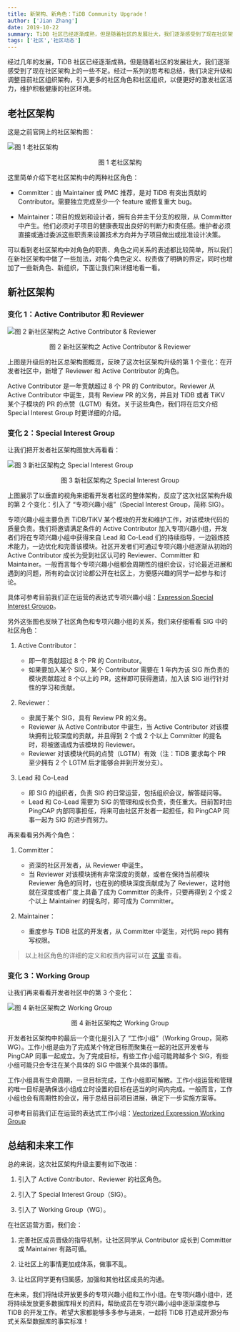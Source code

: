 ```yaml
---
title: 新架构、新角色：TiDB Community Upgrade！
author: ['Jian Zhang']
date: 2019-10-22
summary: TiDB 社区已经逐渐成熟，但是随着社区的发展壮大，我们逐渐感受到了现在社区架构上的一些不足。经过一系列的思考和总结，我们决定升级和调整目前社区组织架构，引入更多的社区角色和社区组织，以便更好的激发社区活力，维护积极健康的社区环境。
tags: ['社区','社区动态']
---
```


经过几年的发展，TiDB 社区已经逐渐成熟，但是随着社区的发展壮大，我们逐渐感受到了现在社区架构上的一些不足。经过一系列的思考和总结，我们决定升级和调整目前社区组织架构，引入更多的社区角色和社区组织，以便更好的激发社区活力，维护积极健康的社区环境。

## 老社区架构

这是之前官网上的社区架构图：

![图 1 老社区架构](media/tidb-community-upgrade/1.png)

<center>图 1 老社区架构</center>

这里简单介绍下老社区架构中的两种社区角色：

* Committer：由 Maintainer 或 PMC 推荐，是对 TiDB 有突出贡献的 Contributor。需要独立完成至少一个 feature 或修复重大 bug。

* Maintainer：项目的规划和设计者，拥有合并主干分支的权限，从 Committer 中产生。他们必须对子项目的健康表现出良好的判断力和责任感。维护者必须直接或通过委派这些职责来设置技术方向并为子项目做出或批准设计决策。

可以看到老社区架构中对角色的职责、角色之间关系的表述都比较简单，所以我们在新社区架构中做了一些加法，对每个角色定义、权责做了明确的界定，同时也增加了一些新角色、新组织，下面让我们来详细地看一看。

## 新社区架构

### 变化 1：Active Contributor 和 Reviewer

![图 2 新社区架构之 Active Contributor & Reviewer](media/tidb-community-upgrade/2.png)

<center>图 2 新社区架构之 Active Contributor & Reviewer</center>

上图是升级后的社区总架构图概览，反映了这次社区架构升级的第 1 个变化：在开发者社区中，新增了 Reviewer 和 Active Contributor 的角色。

Active Contributor 是一年贡献超过 8 个 PR 的 Contributor。Reviewer 从 Active Contributor 中诞生，具有 Review PR 的义务，并且对 TiDB 或者 TiKV 某个子模块的 PR 的点赞（LGTM）有效。关于这些角色，我们将在后文介绍 Special Interest Group 时更详细的介绍。

### 变化 2：Special Interest Group

让我们把开发者社区架构图放大再看看：

![图 3 新社区架构之 Special Interest Group](media/tidb-community-upgrade/3.png)

<center>图 3 新社区架构之 Special Interest Group</center>

上图展示了以垂直的视角来细看开发者社区的整体架构，反应了这次社区架构升级的第 2 个变化：引入了 “专项兴趣小组”（Special Interest Group，简称 SIG）。

专项兴趣小组主要负责 TiDB/TiKV 某个模块的开发和维护工作，对该模块代码的质量负责。我们将邀请满足条件的 Active Contributor 加入专项兴趣小组，开发者们将在专项兴趣小组中获得来自 Lead 和 Co-Lead 们的持续指导，一边锻炼技术能力，一边优化和完善该模块。社区开发者们可通过专项兴趣小组逐渐从初始的 Active Contributor 成长为受到社区认可的 Reviewer、Committer 和 Maintainer。一般而言每个专项兴趣小组都会周期性的组织会议，讨论最近进展和遇到的问题，所有的会议讨论都公开在社区上，方便感兴趣的同学一起参与和讨论。

具体可参考目前我们正在运营的表达式专项兴趣小组：[Expression Special Interest Grouop](https://github.com/pingcap/community/pull/51)。

另外这张图也反映了社区角色和专项兴趣小组的关系，我们来仔细看看 SIG 中的社区角色：

1.  Active Contributor：
    + 即一年贡献超过 8 个 PR 的 Contributor。
    + 如果要加入某个 SIG，某个 Contributor 需要在 1 年内为该 SIG 所负责的模块贡献超过 8 个以上的 PR，这样即可获得邀请，加入该 SIG 进行针对性的学习和贡献。

2.  Reviewer：
    + 隶属于某个 SIG，具有 Review PR 的义务。
    + Reviewer 从 Active Contributor 中诞生，当 Active Contributor 对该模块拥有比较深度的贡献，并且得到 2 个或 2 个以上 Committer 的提名时，将被邀请成为该模块的 Reviewer。
    + Reviewer 对该模块代码的点赞（LGTM）有效（注：TiDB 要求每个 PR 至少拥有 2 个 LGTM 后才能够合并到开发分支）。

3.  Lead 和 Co-Lead
    + 即 SIG 的组织者，负责 SIG 的日常运营，包括组织会议，解答疑问等。
    + Lead 和 Co-Lead 需要为 SIG 的管理和成长负责，责任重大。目前暂时由 PingCAP 内部同事担任，将来可由社区开发者一起担任，和 PingCAP 同事一起为 SIG 的进步而努力。

再来看看另外两个角色：

1. Committer：
    + 资深的社区开发者，从 Reviewer 中诞生。
    + 当 Reviewer 对该模块拥有非常深度的贡献，或者在保持当前模块 Reviewer 角色的同时，也在别的模块深度贡献成为了 Reviewer，这时他就在深度或者广度上具备了成为 Committer 的条件，只要再得到 2 个或 2 个以上 Maintainer 的提名时，即可成为 Committer。

2. Maintainer：
    + 重度参与 TiDB 社区的开发者，从 Committer 中诞生，对代码 repo 拥有写权限。

>以上社区角色的详细的定义和权责内容可以在 [这里](https://pingcap.com/community-cn/developer-group/) 查看。

### 变化 3：Working Group

让我们再来看看开发者社区中的第 3 个变化：

![图 4 新社区架构之 Working Group](media/tidb-community-upgrade/4.png)

<center>图 4 新社区架构之 Working Group</center>

开发者社区架构中的最后一个变化是引入了 “工作小组”（Working Group，简称 WG）。工作小组是由为了完成某个特定目标而聚集在一起的社区开发者与 PingCAP 同事一起成立。为了完成目标，有些工作小组可能跨越多个 SIG，有些小组可能只会专注在某个具体的 SIG 中做某个具体的事情。

工作小组具有生命周期，一旦目标完成，工作小组即可解散。工作小组运营和管理的唯一目标是确保该小组成立时设置的目标在适当的时间内完成。一般而言，工作小组也会有周期性的会议，用于总结目前项目进展，确定下一步实施方案等。

可参考目前我们正在运营的表达式工作小组：[Vectorized Expression Working Group](https://github.com/pingcap/community/blob/master/working-groups/wg-vec-expr.md)

## 总结和未来工作

总的来说，这次社区架构升级主要有如下改进：

1. 引入了 Active Contributor、Reviewer 的社区角色。

2. 引入了 Special Interest Group（SIG）。

3. 引入了 Working Group（WG）。

在社区运营方面，我们会：

1. 完善社区成员晋级的指导机制，让社区同学从 Contributor 成长到 Committer 或 Maintainer 有路可循。

2. 让社区上的事情更加成体系，做事不乱。

3. 让社区同学更有归属感，加强和其他社区成员的沟通。

在未来，我们将陆续开放更多的专项兴趣小组和工作小组。在专项兴趣小组中，还将持续发放更多数据库相关的资料，帮助成员在专项兴趣小组中逐渐深度参与 TiDB 的开发工作。希望大家都能够多多参与进来，一起将 TiDB 打造成开源分布式关系型数据库的事实标准！
